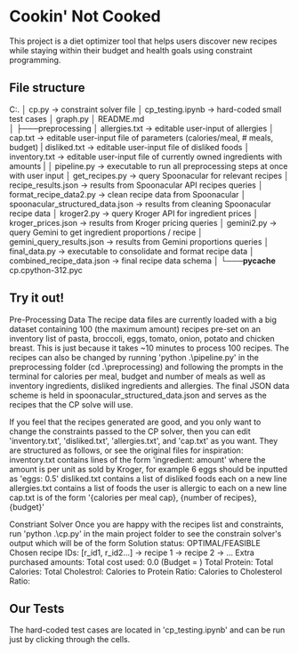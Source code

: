 # Cookin' Not Cooked
This project is a diet optimizer tool that helps users discover new recipes while staying within their budget and health goals using constraint programming.

## File structure
C:.
│   cp.py                             -> constraint solver file
│   cp_testing.ipynb                  -> hard-coded small test cases
│   graph.py
│   README.md                                        
│
├───preprocessing
│       allergies.txt                     -> editable user-input of allergies
│       cap.txt                           -> editable user-input file of parameters (calories/meal, # meals, budget)
|       disliked.txt                      -> editable user-input file of disliked foods
│       inventory.txt                     -> editable user-input file of currently owned ingredients with amounts
|
│       pipeline.py                       -> executable to run all preprocessing steps at once with user input
│       get_recipes.py                    -> query Spoonacular for relevant recipes
│       recipe_results.json               -> results from Spoonacular API recipes queries
│       format_recipe_data2.py            -> clean recipe data from Spoonacular
│       spoonacular_structured_data.json  -> results from cleaning Spoonacular recipe data
│       kroger2.py                        -> query Kroger API for ingredient prices
│       kroger_prices.json                -> results from Kroger pricing queries
│       gemini2.py                        -> query Gemini to get ingredient proportions / recipe
│       gemini_query_results.json         -> results from Gemini proportions queries
│       final_data.py                     -> executable to consolidate and format recipe data
│       combined_recipe_data.json         -> final recipe data schema
│
└───__pycache__
        cp.cpython-312.pyc
## Try it out!
Pre-Processing Data
The recipe data files are currently loaded with a big dataset containing 100 (the maximum amount) recipes pre-set on an inventory list of pasta, 
broccoli, eggs, tomato, onion, potato and chicken breast. This is just because it takes ~10 minutes to process 100 recipes. 
The recipes can also be changed by running 'python .\pipeline.py' in the preprocessing folder (cd .\preprocessing\) and following the prompts in the terminal for 
calories per meal, budget and number of meals as well as inventory ingredients, disliked ingredients and allergies. 
The final JSON data scheme is held in spoonacular_structured_data.json and serves as the recipes that the CP solve will use.

If you feel that the recipes generated are good, and you only want to change the constraints passed to the CP solver, then you can edit 'inventory.txt', 'disliked.txt', 'allergies.txt', and 'cap.txt' as you want. They are structured as follows, or see the original files for inspiration:
    inventory.txt contains lines of the form 'ingredient: amount' where the amount is per unit as sold by Kroger, for example 6 eggs should be inputted as 'eggs: 0.5'
    disliked.txt contains a list of disliked foods each on a new line
    allergies.txt contains a list of foods the user is allergic to each on a new line
    cap.txt is of the form '{calories per meal cap}, {number of recipes}, {budget}'

Constriant Solver
Once you are happy with the recipes list and constraints, run 'python .\cp.py' in the main project folder to see the constrain solver's output which will be of the form
Solution status: OPTIMAL/FEASIBLE
Chosen recipe IDs: [r_id1, r_id2...]
  -> recipe 1
  -> recipe 2
  -> ...
Extra purchased amounts:
Total cost used: 0.0 (Budget = )
Total Protein: 
Total Calories:
Total Cholestrol:
Calories to Protein Ratio: 
Calories to Cholesterol Ratio:

## Our Tests
The hard-coded test cases are located in 'cp_testing.ipynb' and can be run just by clicking through the cells.